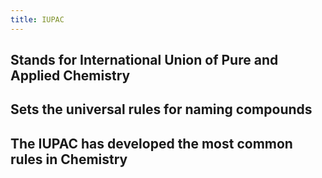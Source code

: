 ```yaml
---
title: IUPAC
---
```


## Stands for International Union of Pure and Applied Chemistry
## Sets the universal rules for naming compounds
## The IUPAC has developed the most common rules in Chemistry
